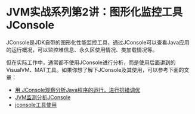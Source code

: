 # JVM实战系列第2讲：图形化监控工具JConsole 

JConsole是JDK自带的图形化性能监控工具，通过JConsole可以查看Java应用的运行概况，可以监控堆信息、永久区使用情况、类加载情况等。

但在实际工作中，通常都不使用JConsole进行分析，而是使用后面讲到的VisualVM、MAT工具。如果你想了解下JConsole及其使用，可以参考下面的文章：

* [用 JConsole观察分析Java程序的运行，进行排错调优](https://jiajun.iteye.com/blog/810150)
* [JVM监测分析JConsole](https://www.jianshu.com/p/290489f0a495)
* [jconsole工具使用](https://www.cnblogs.com/kongzhongqijing/articles/3621441.html)